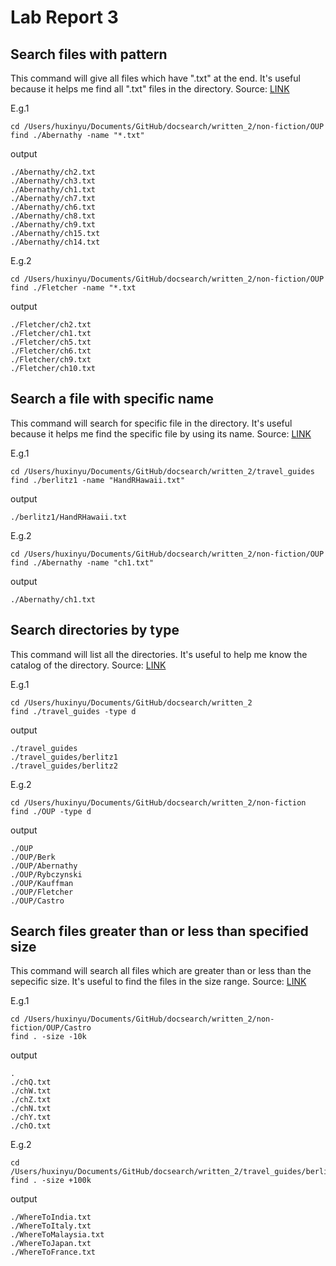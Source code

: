 # Lab Report 3
## Search files with pattern
This command will give all files which have ".txt" at the end. It's useful because it helps me find all ".txt" files in the directory. Source: [LINK](https://www.geeksforgeeks.org/find-command-in-linux-with-examples/)

E.g.1
```
cd /Users/huxinyu/Documents/GitHub/docsearch/written_2/non-fiction/OUP 
find ./Abernathy -name "*.txt"
```

output
```
./Abernathy/ch2.txt
./Abernathy/ch3.txt
./Abernathy/ch1.txt
./Abernathy/ch7.txt
./Abernathy/ch6.txt
./Abernathy/ch8.txt
./Abernathy/ch9.txt
./Abernathy/ch15.txt
./Abernathy/ch14.txt
```

E.g.2
```
cd /Users/huxinyu/Documents/GitHub/docsearch/written_2/non-fiction/OUP 
find ./Fletcher -name "*.txt
```

output
```
./Fletcher/ch2.txt
./Fletcher/ch1.txt
./Fletcher/ch5.txt
./Fletcher/ch6.txt
./Fletcher/ch9.txt
./Fletcher/ch10.txt
```


## Search a file with specific name
This command will search for specific file in the directory. It's useful because it helps me find the specific file by using its name. Source: [LINK](https://www.geeksforgeeks.org/find-command-in-linux-with-examples/)

E.g.1
```
cd /Users/huxinyu/Documents/GitHub/docsearch/written_2/travel_guides 
find ./berlitz1 -name "HandRHawaii.txt"
```

output
```
./berlitz1/HandRHawaii.txt
```

E.g.2
```
cd /Users/huxinyu/Documents/GitHub/docsearch/written_2/non-fiction/OUP 
find ./Abernathy -name "ch1.txt"
```

output
```
./Abernathy/ch1.txt
```


## Search directories by type
This command will list all the directories. It's useful to help me know the catalog of the directory. Source: [LINK](https://www.redhat.com/sysadmin/linux-find-command)

E.g.1
```
cd /Users/huxinyu/Documents/GitHub/docsearch/written_2
find ./travel_guides -type d
```

output
```
./travel_guides
./travel_guides/berlitz1
./travel_guides/berlitz2
```

E.g.2
```
cd /Users/huxinyu/Documents/GitHub/docsearch/written_2/non-fiction 
find ./OUP -type d
```

output
```
./OUP
./OUP/Berk
./OUP/Abernathy
./OUP/Rybczynski
./OUP/Kauffman
./OUP/Fletcher
./OUP/Castro
```


## Search files greater than or less than specified size
This command will search all files which are greater than or less than the sepecific size. It's useful to find the files in the size range. Source: [LINK](https://linuxconfig.org/how-to-use-find-command-to-search-for-files-based-on-file-size)

E.g.1
```
cd /Users/huxinyu/Documents/GitHub/docsearch/written_2/non-fiction/OUP/Castro  
find . -size -10k 
```

output
```
.
./chQ.txt
./chW.txt
./chZ.txt
./chN.txt
./chY.txt
./chO.txt
```

E.g.2
```
cd /Users/huxinyu/Documents/GitHub/docsearch/written_2/travel_guides/berlitz1
find . -size +100k
```

output
```
./WhereToIndia.txt
./WhereToItaly.txt
./WhereToMalaysia.txt
./WhereToJapan.txt
./WhereToFrance.txt
```
